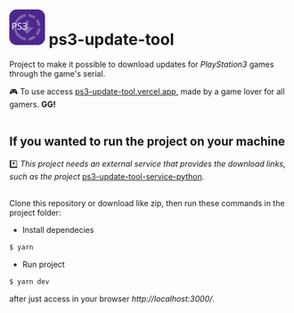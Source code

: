 # <img src="https://raw.githubusercontent.com/AlanDellonSchwartzman/ps3-update-tool/e3d65a98cd3f648de8cc6e11a1982883570fd68a/src/assets/logo.svg" width="64" height="64"> ps3-update-tool

Project to make it possible to download updates for *PlayStation3* games through the game's serial.

:video_game: To use access [ps3-update-tool.vercel.app](http://ps3-update-tool.vercel.app/ "ps3-update-tool.vercel.app"), made by a game lover for all gamers. **GG!**
 <br />
 <br />
 
## If you wanted to run the project on your machine
:asterisk: *This project needs an external service that provides the download links, such as the project* [ps3-update-tool-service-python](https://github.com/AlanDellonSchwartzman/ps3-update-tool-service-python).
 <br />
 <br />

Clone this repository or download like zip, then run these commands in the project folder: 

- Install dependecies 
```bash
$ yarn
```

- Run project
```bash
$ yarn dev
```
after just access in your browser *http://localhost:3000/*.
